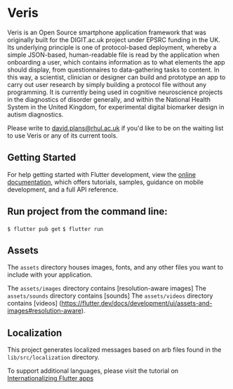 # Veris

Veris is an Open Source smartphone application framework that was originally built for the DIGIT.ac.uk project under EPSRC funding in the UK. Its underlying principle is one of protocol-based deployment, whereby a simple JSON-based, human-readable file is read by the application when onboarding a user, which contains information as to what elements the app should display, from questionnaires to data-gathering tasks to content. In this way, a scientist, clinician or designer can build and prototype an app to carry out user research by simply building a protocol file without any programming. It is currently being used in cognitive neuroscience projects in the diagnostics of disorder generally, and within the National Health System in the United Kingdom, for experimental digital biomarker design in autism diagnostics.

Please write to david.plans@rhul.ac.uk if you'd like to be on the waiting list to use Veris or any of its current tools.

## Getting Started

For help getting started with Flutter development, view the
[online documentation](https://flutter.dev/docs), which offers tutorials,
samples, guidance on mobile development, and a full API reference.

## Run project from the command line:
`$ flutter pub get`
`$ flutter run`

## Assets

The `assets` directory houses images, fonts, and any other files you want to
include with your application.

The `assets/images` directory contains [resolution-aware images]
The `assets/sounds` directory contains [sounds]
The `assets/videos` directory contains [videos]
(https://flutter.dev/docs/development/ui/assets-and-images#resolution-aware).

## Localization

This project generates localized messages based on arb files found in
the `lib/src/localization` directory.

To support additional languages, please visit the tutorial on
[Internationalizing Flutter
apps](https://flutter.dev/docs/development/accessibility-and-localization/internationalization)
